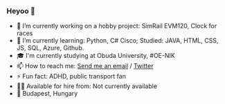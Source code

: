 ### Heyoo 👋

- 🔭 I’m currently working on a hobby project: SimRail EVM120, Clock for races
- 🌱 I’m currently learning: Python, C# Cisco; Studied: JAVA, HTML, CSS, JS, SQL, Azure, Github.
- 🎓 I'm currently studying at Obuda University, #OE-NIK
- 📫 How to reach me: [Send me an email](mailto:vsumpi.szemelyes@gmail.com) / [Twitter](https://twitter.com/vsumpi)
- ⚡ Fun fact: ADHD, public transport fan
- 🧑‍💼 Available for hire from: Not currently available
- 📍 Budapest, Hungary
